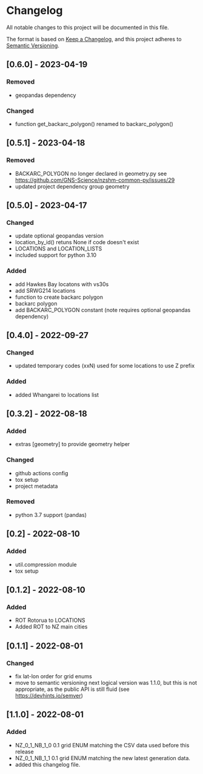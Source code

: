 # Changelog

All notable changes to this project will be documented in this file.

The format is based on [Keep a Changelog](https://keepachangelog.com/en/1.0.0/),
and this project adheres to [Semantic Versioning](https://semver.org/spec/v2.0.0.html).

## [0.6.0] - 2023-04-19
### Removed
 - geopandas dependency

 ### Changed
 - function get_backarc_polygon() renamed to backarc_polygon()
## [0.5.1] - 2023-04-18
### Removed
 - BACKARC_POLYGON no longer declared in geometry.py see https://github.com/GNS-Science/nzshm-common-py/issues/29
 - updated project dependency group geometry

## [0.5.0] - 2023-04-17
### Changed
 - update optional geopandas version
 - location_by_id() retuns None if code doesn't exist
 - LOCATIONS and LOCATION_LISTS
 - included support for python 3.10

### Added
 - add Hawkes Bay locatons with vs30s
 - add SRWG214 locations
 - function to create backarc polygon
 - backarc polygon
 - add BACKARC_POLYGON constant (note requires optional geopandas dependency)

## [0.4.0] - 2022-09-27
### Changed
 - updated temporary codes (xxN) used for some locations to use Z prefix
### Added
 - added Whangarei to locations list

## [0.3.2] - 2022-08-18
### Added
 - extras [geometry] to provide geometry helper

### Changed
 - github actions config
 - tox setup
 - project metadata

### Removed
  - python 3.7 support (pandas)

## [0.2] - 2022-08-10

### Added
 - util.compression module
 - tox setup

## [0.1.2] - 2022-08-10

### Added
 - ROT Rotorua to LOCATIONS
 - Added ROT to NZ main cities

## [0.1.1] - 2022-08-01

### Changed
 - fix lat-lon order for grid enums
 - move to semantic versioning
   next logical version was 1.1.0, but this is not appropriate, as the public API is still fluid (see https://devhints.io/semver)

## [1.1.0] - 2022-08-01

### Added
 - NZ_0_1_NB_1_0 0.1 grid ENUM matching the CSV data used before this release
 - NZ_0_1_NB_1_1 0.1 grid ENUM matching the new latest generation data.
 - added this changelog file.
